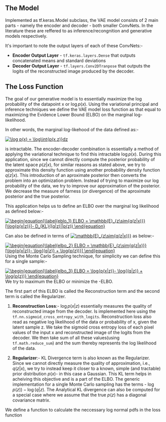 ## The Model

Implemented as tf.keras.Model subclass, the VAE model consists of 2 main parts - namely the encoder and decoder - both
smaller ConvNets. In the literature these are reffered to as inference/recongnition and generative models respectively.

It's important to note the output layers of each of these ConvNets:-


*   **Encoder Output Layer** - `tf.keras.layers.Dense` that outputs concatenated means and standard deviations
*   **Decoder Output Layer** - `tf.layers.Conv2DTranpose` that outputs the logits of the reconstructed image produced 
    by the decoder.

## The Loss Function
The goal of our generative model is to essentially maximize the log probability of the datapoint x or $\log p(x)$. Using the variational principal and inference techniques we define the VAE model loss function as that equal to maximizing the Evidence Lower Bound (ELBO) on the marginal log-likelihood.

In other words, the marginal log-likehood of the data defined as:-

<a href="https://www.codecogs.com/eqnedit.php?latex=\log&space;p(x)&space;=&space;\log\int{p(x,z)}dz" target="_blank"><img src="https://latex.codecogs.com/gif.latex?\log&space;p(x)&space;=&space;\log\int{p(x,z)}dz" title="\log p(x) = \log\int{p(x,z)}dz" /></a>

is intractable. The encoder-decoder combination is essentially a method of applying the variational technique to find this intractable $\log p(x)$. During this application, since we cannot directly compute the posterior probability of the latent space $p(z|x)$, for similar reasons as stated above, we try to approximate this density function using another probability density function $q(z|x)$. This introduction of an aproximate posterior then converts the problem into an optimization problem. Instead of trying to maximize our log probability of the data, we try to improve our approximation of the posterior. We decrease the measure of farness (or divergence) of the aproximate posterior and the true posterior.

This application helps us to define an ELBO over the marginal log likelihood as defined below:-

<a href="https://www.codecogs.com/eqnedit.php?latex=\begin{equation}\label{eblo_1}&space;ELBO&space;=&space;\mathbb{E}_{z\sim{q(z|x)}}[\log{p(x|z)}]-&space;D_{KL}((q|z)||p(z))&space;\end{equation}" target="_blank"><img src="https://latex.codecogs.com/gif.latex?\begin{equation}\label{eblo_1}&space;ELBO&space;=&space;\mathbb{E}_{z\sim{q(z|x)}}[\log{p(x|z)}]-&space;D_{KL}((q|z)||p(z))&space;\end{equation}" title="\begin{equation}\label{eblo_1} ELBO = \mathbb{E}_{z\sim{q(z|x)}}[\log{p(x|z)}]- D_{KL}((q|z)||p(z)) \end{equation}" /></a>

Can also be defined in terms of <a href="https://www.codecogs.com/eqnedit.php?latex=\mathbb{E}_{z\sim{q(z|x)}}" target="_blank"><img src="https://latex.codecogs.com/gif.latex?\mathbb{E}_{z\sim{q(z|x)}}" title="\mathbb{E}_{z\sim{q(z|x)}}" /></a> as below:-

<a href="https://www.codecogs.com/eqnedit.php?latex=\begin{equation}\label{elbo_2}&space;ELBO&space;=&space;\mathbb{E}_{z\sim{q(z|x)}}[\log{p(x|z)}-&space;\log{(q|z)}&space;&plus;&space;\log{p(z))}]&space;\end{equation}" target="_blank"><img src="https://latex.codecogs.com/gif.latex?\begin{equation}\label{elbo_2}&space;ELBO&space;=&space;\mathbb{E}_{z\sim{q(z|x)}}[\log{p(x|z)}-&space;\log{(q|z)}&space;&plus;&space;\log{p(z))}]&space;\end{equation}" title="\begin{equation}\label{elbo_2} ELBO = \mathbb{E}_{z\sim{q(z|x)}}[\log{p(x|z)}- \log{(q|z)} + \log{p(z))}] \end{equation}" /></a>
Using the Monte Carlo Sampling technique, for simplicity we can define this for a single sample:-

<a href="https://www.codecogs.com/eqnedit.php?latex=\begin{equation}\label{elbo_3}&space;ELBO&space;=&space;\log{p(x|z)}-&space;\log{(q|z)}&space;&plus;&space;\log{p(z))}&space;\end{equation}" target="_blank"><img src="https://latex.codecogs.com/gif.latex?\begin{equation}\label{elbo_3}&space;ELBO&space;=&space;\log{p(x|z)}-&space;\log{(q|z)}&space;&plus;&space;\log{p(z))}&space;\end{equation}" title="\begin{equation}\label{elbo_3} ELBO = \log{p(x|z)}- \log{(q|z)} + \log{p(z))} \end{equation}" /></a>
We try to maximum the ELBO or minimize the -ELBO.

The first part of this ELBO is called the Reconstruction term and the second term is called the Regularizer.

1. **Reconstruction Loss**:- $\log{p(x|z)}$ essentially measures the quality of reconstructed image from the decoder. Is implemented here using the `tf.nn.sigmoid_cross_entropy_with_logits`. Reconstruction loss also read as negative log likelihood of the data or probability of x, given the latent sample z. We take the sigmoid cross entropy loss of each pixel values of the input x and reconstructed image of the logits from the decoder. We then take sum of all these values(using `tf.math.reduce_sum`) and the sum thereby represents the log likelihood of the data.

2. **Regularizer**:- KL Divergence term is also known as the Regularizer. Since we cannot directly measure the quality of approximation, i.e., $q(z|x)$, we try to instead keep it closer to a known, simple (and tractable) prior distribution $p(x)$- in this case a Gaussian. This KL term helps in acheiving this objective and is a part of the ELBO. The generic implementation for a single Monte Carlo sampling has the terms - $\log{p(z))}-\log{(q|z)}$. The Analytical KL divergence can also be computed for a special case where we assume that the true $p(z)$ has a diagonal covariance matrix.

We define a function to calculate the neccessary log normal pdfs in the loss function